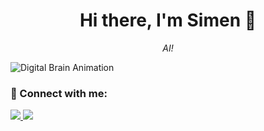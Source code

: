 <h1 align="center">Hi there, I'm Simen 👋</h1>

<p align="center">
  <em>AI!</em>
</p>

![Digital Brain Animation](https://i.giphy.com/media/v1.Y2lkPTc5MGI3NjExZzgyb2Q0Nmk2Y3JqMDMxcG16dTF2cjR0YTd1NmZ4dHhseGVwdDZsZSZlcD12MV9pbnRlcm5hbF9naWZfYnlfaWQmY3Q9Zw/YnexM9LwlwGu4Z1QnS/giphy-downsized-large.gif)



### 🔗 Connect with me:

<p>
  <a href="https://linkedin.com/in/sbfroy">
    <img src="https://img.shields.io/badge/-LinkedIn-0077B5?logo=LinkedIn&logoColor=white&style=flat" />
  </a>
  <a href="mailto:sbfroyland@gmail.com">
    <img src="https://img.shields.io/badge/-Email-D14836?logo=Gmail&logoColor=white&style=flat" />
  </a>
</p>
